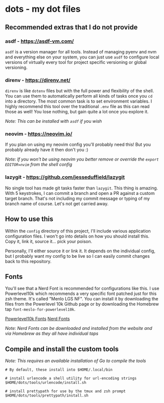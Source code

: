 # dots - my dot files

## Recommended extras that I do not provide

### asdf - https://asdf-vm.com/

`asdf` is a version manager for all tools. Instead of managing pyenv and nvm and everything else on your
system, you can just use `asdf` to configure local versions of virtually every tool for project specific
versioning or global versioning.

### direnv - https://direnv.net/

`direnv` is like `dotenv` files but with the full power and flexibility of the shell. You can use
them to automatically perform all kinds of tasks once you `cd` into a directory. The most common
task is to set environment variables. I highly recommend this tool over the traditional `.env`
file as this can read those as well! You lose nothing, but gain quite a lot once you explore it.

_Note: This can be installed with `asdf` if you wish_

### neovim - https://neovim.io/

If you plan on using my neovim config you'll probably need this! But you probably already have it then
don't you :)

_Note: If you won't be using neovim you better remove or override the `export EDITOR=nvim` from the shell config_

### lazygit - https://github.com/jesseduffield/lazygit

No single tool has made git tasks faster than `lazygit`. This thing is amazing. With 5 keystrokes, I can 
commit a branch and open a PR against a custom target branch. That's not including my commit message
or typing of my branch name of course. Let's not get carried away.

## How to use this

Within the `config` directory of this project, I'll include various 
application configuration files. I won't go into details on how you 
should install this. Copy it, link it, source it... pick your poison. 

Personally, I'll either source it or link it. It depends on the individual config,
but I probably want my config to be live so I can easily commit
changes back to this repository.

## Fonts

You'll see that a Nerd Font is recommended for configurations like this. I use Powerlevel10k which recommends a very specific font patched just for this zsh theme. It's called "Menlo LGS NF". You can install it by downloading the files from the Powerlevel 10k Github page or by downloading the Homebrew tap `font-meslo-for-powerlevel10k`.

[Powerlevel10k Fonts](https://github.com/romkatv/powerlevel10k?tab=readme-ov-file#meslo-nerd-font-patched-for-powerlevel10k)
[Nerd Fonts](https://www.nerdfonts.com/)

_Note: Nerd Fonts can be downloaded and installed from the website and via Homebrew as they all have individual taps_


## Compile and install the custom tools

_Note: This requires an available installation of Go to compile the tools_

```shell
# By default, these install into $HOME/.local/bin

# install urlencode a shell utility for url-encoding strings
$HOME/dots/tools/urlencode/install.sh

# install prettypath for use by the tmux and zsh prompt
$HOME/dots/tools/prettypath/install.sh
```
